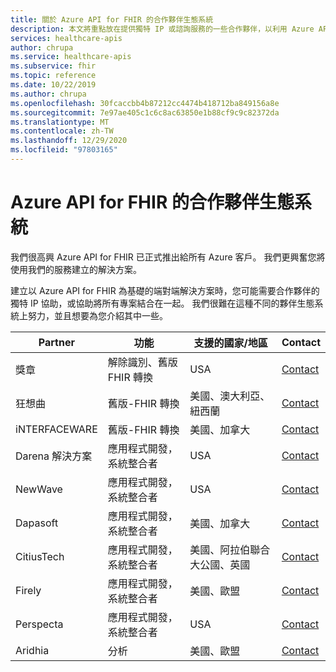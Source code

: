 ```yaml
---
title: 關於 Azure API for FHIR 的合作夥伴生態系統
description: 本文將重點放在提供獨特 IP 或諮詢服務的一些合作夥伴，以利用 Azure API for FHIR 來建立端對端解決方案。
services: healthcare-apis
author: chrupa
ms.service: healthcare-apis
ms.subservice: fhir
ms.topic: reference
ms.date: 10/22/2019
ms.author: chrupa
ms.openlocfilehash: 30fcaccbb4b87212cc4474b418712ba849156a8e
ms.sourcegitcommit: 7e97ae405c1c6c8ac63850e1b88cf9c9c82372da
ms.translationtype: MT
ms.contentlocale: zh-TW
ms.lasthandoff: 12/29/2020
ms.locfileid: "97803165"
---
```

# <a name="partner-ecosystem-for-azure-api-for-fhir"></a>Azure API for FHIR 的合作夥伴生態系統
我們很高興 Azure API for FHIR 已正式推出給所有 Azure 客戶。 我們更興奮您將使用我們的服務建立的解決方案。  

建立以 Azure API for FHIR 為基礎的端對端解決方案時，您可能需要合作夥伴的獨特 IP 協助，或協助將所有專案結合在一起。 我們很難在這種不同的夥伴生態系統上努力，並且想要為您介紹其中一些。


| Partner          | 功能                               | 支援的國家/地區         | Contact                                                                                                                                |
|------------------|--------------------------------------------|-----------------------------|----------------------------------------------------------------------------------------------------------------------------------------|
| 獎章            | 解除識別、舊版 FHIR 轉換  | USA                         | [Contact](https://asab.squarespace.com/asab-medal/)                                                                                           |
| 狂想曲         | 舊版-FHIR 轉換                     | 美國、澳大利亞、紐西蘭 | [Contact](https://rhapsody.health/contact-us)                                                                                          |
| iNTERFACEWARE    | 舊版-FHIR 轉換                     | 美國、加拿大                 | [Contact](https://www.interfaceware.com/contact)                                                                                  |
| Darena 解決方案 | 應用程式開發，系統整合者 | USA                         | [Contact](https://www.darenasolutions.com/contact)                                                                                     |
| NewWave          | 應用程式開發，系統整合者 | USA                         | [Contact](https://newwave.io/get-in-touch/)                                                                                            |
| Dapasoft         | 應用程式開發，系統整合者 | 美國、加拿大                 | [Contact](https://www.dapasoft.com/contact-us/)                                                                                        |
| CitiusTech       | 應用程式開發，系統整合者 | 美國、阿拉伯聯合大公國、英國                | [Contact](https://azuremarketplace.microsoft.com/marketplace/apps/citiustech.ics?tab=Overview)                                         |
| Firely           | 應用程式開發，系統整合者 | 美國、歐盟                     | [Contact](https://fire.ly/contact/)                                                                                                    |
| Perspecta        | 應用程式開發，系統整合者 | USA                         | [Contact](https://perspecta.com/contact)                                                                                               |
| Aridhia          | 分析                                  | 美國、歐盟                     | [Contact](https://azuremarketplace.microsoft.com/marketplace/apps/aridhiainformatics.analytixagility_workspace_123?tab=Overview)       |
